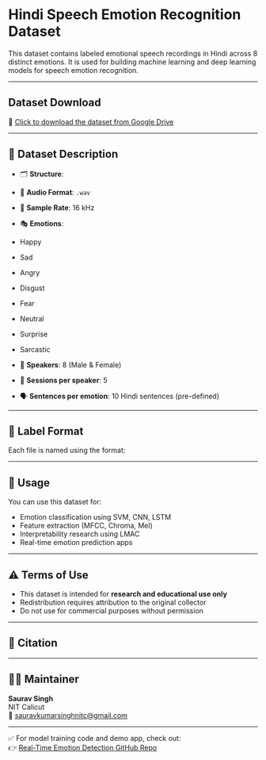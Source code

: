 # Hindi Speech Emotion Recognition Dataset

This dataset contains labeled emotional speech recordings in Hindi across 8 distinct emotions. It is used for building machine learning and deep learning models for speech emotion recognition.

---

##  Dataset Download

🔗 [Click to download the dataset from Google Drive](https://drive.google.com/drive/folders/1Qjmc_kHq9i2lDXhtorzmNh5u_Gb6gEWT?usp=drive_link)

---

## 🎯 Dataset Description

- 🗂️ **Structure**:

- 🎤 **Audio Format**: `.wav`
- 🔁 **Sample Rate**: 16 kHz
- 🎭 **Emotions**:
- Happy
- Sad
- Angry
- Disgust
- Fear
- Neutral
- Surprise
- Sarcastic

- 👤 **Speakers**: 8 (Male & Female)
- 🧪 **Sessions per speaker**: 5
- 🗣️ **Sentences per emotion**: 10 Hindi sentences (pre-defined)

---

## 📝 Label Format

Each file is named using the format:

---

## 🧠 Usage

You can use this dataset for:
- Emotion classification using SVM, CNN, LSTM
- Feature extraction (MFCC, Chroma, Mel)
- Interpretability research using LMAC
- Real-time emotion prediction apps

---

## ⚠️ Terms of Use

- This dataset is intended for **research and educational use only**
- Redistribution requires attribution to the original collector
- Do not use for commercial purposes without permission

---

## 📜 Citation


---

## 🧑‍💻 Maintainer

**Saurav Singh**  
NIT Calicut  
📧 sauravkumarsinghnitc@gmail.com

---

✅ For model training code and demo app, check out:  
👉 [Real-Time Emotion Detection GitHub Repo](https://github.com/SauravB210489CS/emotion-app)


